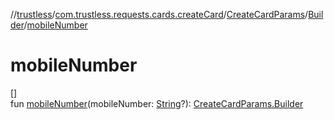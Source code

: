 //[trustless](../../../../index.md)/[com.trustless.requests.cards.createCard](../../index.md)/[CreateCardParams](../index.md)/[Builder](index.md)/[mobileNumber](mobile-number.md)

# mobileNumber

[]\
fun [mobileNumber](mobile-number.md)(mobileNumber: [String](https://kotlinlang.org/api/latest/jvm/stdlib/kotlin/-string/index.html)?): [CreateCardParams.Builder](index.md)
